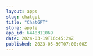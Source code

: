 ```yaml
---
layout: apps
slug: chatgpt
title: "ChatGPT"
store: apple
app_id: 6448311069
date: 2024-03-19T16:45:24Z
published: 2023-05-30T07:00:00Z
---
```


